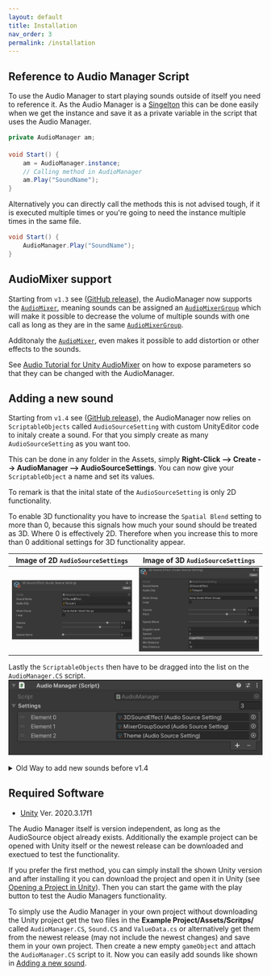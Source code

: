 ```yaml
---
layout: default
title: Installation
nav_order: 3
permalink: /installation
---
```


## Reference to Audio Manager Script
To use the Audio Manager to start playing sounds outside of itself you need to reference it. As the Audio Manager is a [Singelton](https://stackoverflow.com/questions/2155688/what-is-a-singleton-in-c) this can be done easily when we get the instance and save it as a private variable in the script that uses the Audio Manager.

```csharp
private AudioManager am;

void Start() {
    am = AudioManager.instance;
    // Calling method in AudioManager
    am.Play("SoundName");
}
```

Alternatively you can directly call the methods this is not advised tough, if it is executed multiple times or you're going to need the instance multiple times in the same file.

```csharp
void Start() {
    AudioManager.Play("SoundName");
}
```

## AudioMixer support
Starting from ```v1.3``` see ([GitHub release](https://github.com/MathewHDYT/Unity-Audio-Manager-UAM/releases/)), the AudioManager now supports the [```AudioMixer```](https://docs.unity3d.com/2021.2/Documentation/ScriptReference/Audio.AudioMixer.html), meaning sounds can be assigned an [```AudioMixerGroup```](https://docs.unity3d.com/2021.2/Documentation/ScriptReference/Audio.AudioMixerGroup.html) which will make it possible to decrease the volume of multiple sounds with one call as long as they are in the same [```AudioMixerGroup```](https://docs.unity3d.com/2021.2/Documentation/ScriptReference/Audio.AudioMixerGroup.html).

Additonaly the [```AudioMixer```](https://docs.unity3d.com/2021.2/Documentation/ScriptReference/Audio.AudioMixer.html), even makes it possible to add distortion or other effects to the sounds.

See [Audio Tutorial for Unity AudioMixer](https://www.raywenderlich.com/532-audio-tutorial-for-unity-the-audio-mixer#toc-anchor-010) on how to expose parameters so that they can be changed with the AudioManager.

## Adding a new sound
Starting from ```v1.4``` see ([GitHub release](https://github.com/MathewHDYT/Unity-Audio-Manager-UAM/releases/)), the AudioManager now relies on ```ScriptableObjects``` called ```AudioSourceSetting``` with custom UnityEditor code to initaly create a sound. For that you simply create as many ```AudioSourceSetting``` as you want too.

This can be done in any folder in the Assets, simply **Right-Click --> Create --> AudioManager --> AudioSourceSettings**. You can now give your ```ScriptableObject``` a name and set its values.

To remark is that the inital state of the ```AudioSourceSetting``` is only 2D functionality.

To enable 3D functionality you have to increase the ```Spatial Blend``` setting to more than 0, because this signals how much your sound should be treated as 3D. Where 0 is effectively 2D. Therefore when you increase this to more than 0 additional settings for 3D functionality appear.

Image of 2D ```AudioSourceSettings```                                                                                                          |   Image of 3D ```AudioSourceSettings```
:-------------------------:                                                                                                                    |   :-------------------------:
![Image of 2D ```AudioSourceSettings```](https://github.com/MathewHDYT/Unity-Audio-Manager/blob/gh-pages/_images/2d_audiosourcesetting.png)    |   ![Image of 3D ```AudioSourceSettings```](https://github.com/MathewHDYT/Unity-Audio-Manager/blob/gh-pages/_images/3d_audiosourcesetting.png)

Lastly the ```ScriptableObjects``` then have to be dragged into the list on the ```AudioManager.CS``` script.
![Image of 2D ```AudioSourceSettings```](https://github.com/MathewHDYT/Unity-Audio-Manager/blob/gh-pages/_images/AudioManager.png)

<details>
    <summary>
        Old Way to add new sounds before v1.4
    </summary>

**To add a new sound you simply have to create a new element in the Sounds array with the properties:**
- ```Name``` (This is used to reference the sound in the Audio Manager so ensure it's unique)
- ```Mixer Group``` ([```AudioMixerGroup```](https://docs.unity3d.com/2021.2/Documentation/ScriptReference/Audio.AudioMixerGroup.html) the sound is connected to)
- ```Clip``` (Audio that should be played when starting to play the sound, simply add a audio file that is saved in your Unity Project)
- ```Volume``` (How loud the sound is)
- ```Pitch``` (Distortion of the sound effect, set it to 1 if you wan't to ensure that it sounds like intended)
- ```Loop``` (Determines if the sound should be repeated automatically after finishing --> Usefull for a theme sound)
![Image of AudioManager Script](https://github.com/MathewHDYT/Unity-Audio-Manager/blob/gh-pages/_images/old_audiomanager.png)
</details>

## Required Software
- [Unity](https://unity3d.com/get-unity/download) Ver. 2020.3.17f1

The Audio Manager itself is version independent, as long as the AudioSource object already exists. Additionally the example project can be opened with Unity itself or the newest release can be downloaded and exectued to test the functionality.

If you prefer the first method, you can simply install the shown Unity version and after installing it you can download the project and open it in Unity (see [Opening a Project in Unity](https://docs.unity3d.com/2021.2/Documentation/Manual/GettingStartedOpeningProjects.html)). Then you can start the game with the play button to test the Audio Managers functionality.

To simply use the Audio Manager in your own project without downloading the Unity project get the two files in the **Example Project/Assets/Scritps/** called ```AudioManager.CS```, ```Sound.CS``` and ```ValueData.cs``` or alternatively get them from the newest release (may not include the newest changes) and save them in your own project. Then create a new empty ```gameObject``` and attach the ```AudioManager.CS``` script to it. Now you can easily add sounds like shown in [Adding a new sound](#adding-a-new-sound).
